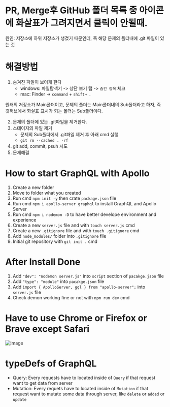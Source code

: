 # PR, Merge후 GitHub 폴더 목록 중 아이콘에 화살표가 그려지면서 클릭이 안될때.

원인: 저장소에 하위 저장소가 생겼기 때문인데, 즉 해당 문제의 폴더내에 .git 파일이 있는 것

# 해결방법

1. 숨겨진 파일이 보이게 한다
    - windows: 파일탐색기 -> 상단 보기 탭 -> `숨긴 항목` 체크
    - mac: Finder -> `command` + `shift`+ `.`

원래의 저장소가 Main폴더이고, 문제의 폴더는 Main폴더내의 Sub폴더라고 하자,
즉 깃허브에서 화살표 표시가 되는 폴더는 Sub폴더이다.

2. 문제의 폴더에 있는 .git파일을 제거한다.
3. 스테이지의 파일 제거
    - 문제의 Sub폴더에서 .git파일 제거 후 아래 cmd 실행
    - `git rm --cached . -rf`
4. git add, commit, psuh 시도
5. 문제해결

# How to start GraphQL with Apollo

1. Create a new folder
2. Move to folder what you created
3. Run cmd `npm init -y` then crate `package.json` file
4. Run cmd `npm i apollo-server graphql` to install GraphQL and Apollo Server
5. Run cmd `npm i nodemon -D` to have better develope environment and experience
6. Create a new `server.js` file and with `touch server.js` cmd
7. Create a new `.gitignore` file and with `touch .gitignore` cmd
8. Add `node_modules/` folder into `.gitignore` file
9. Initial git repository with `git init .` cmd

# After Install Done

1. Add `"dev": "nodemon server.js"` into `script` section of `pacakge.json` file
2. Add `"type": "module"` into `pacakge.json` file
3. Add `import { ApolloServer, gql } from "apollo-server";` into `server.js` file
4. Check demon working fine or not with `npm run dev` cmd

# Have to use Chrome or Firefox or Brave except Safari

![image](https://github.com/jh0152park/GraphQL-Beginner-Study/assets/118165975/f42c37ac-7b9c-46b6-9b69-f5020c217ca9)

# typeDefs of GraphQL

-   Query: Every requests have to located inside of `Query` if that request want to get data from server
-   Mutation: Every requets have to located inside of `Mutation` if that request want to mutate some data through server, like `delete` or `added` or `update`
